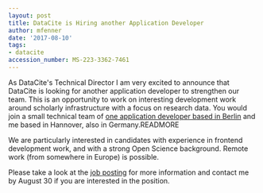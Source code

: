 ```yaml
---
layout: post
title: DataCite is Hiring another Application Developer
author: mfenner
date: '2017-08-10'
tags:
- datacite
accession_number: MS-223-3362-7461
---
```

As DataCite's Technical Director I am very excited to announce that DataCite is looking for another application developer to strengthen our team. This is an opportunity to work on interesting development work around scholarly infrastructure with a focus on research data. You would join a small technical team of [one application developer based in Berlin](https://blog.datacite.org/announcing-new-application-developer/) and me based in Hannover, also in Germany.READMORE

We are particularly interested in candidates with experience in frontend development work, and with a strong Open Science background. Remote work (from somewhere in Europe) is possible.

Please take a look at the [job posting](https://www.datacite.org/jobopportunities.html) for more information and contact me by August 30 if you are interested in the position.
